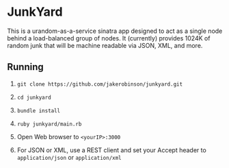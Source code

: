 JunkYard
===========

This is a urandom-as-a-service sinatra app designed to act as a single node behind a load-balanced group of nodes. It (currently) provides 1024K of random junk that will be machine readable via JSON, XML, and more.


## Running

1. `git clone https://github.com/jakerobinson/junkyard.git`

2. `cd junkyard`

3. `bundle install`

4. `ruby junkyard/main.rb`

5. Open Web browser to `<yourIP>:3000`

6. For JSON or XML, use a REST client and set your Accept header to `application/json` or `application/xml`
